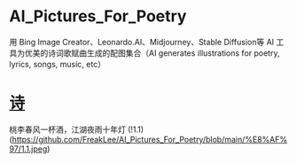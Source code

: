 # AI_Pictures_For_Poetry
用 Bing Image Creator、Leonardo.AI、Midjourney、Stable Diffusion等 AI 工具为优美的诗词歌赋曲生成的配图集合（AI generates illustrations for poetry, lyrics, songs, music, etc）

# [诗](https://github.com/FreakLee/AI_Pictures_For_Poetry/tree/main/%E8%AF%97)

桃李春风一杯酒，江湖夜雨十年灯
(!1.1)(https://github.com/FreakLee/AI_Pictures_For_Poetry/blob/main/%E8%AF%97/1.1.jpeg)


